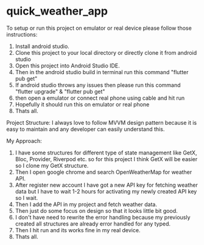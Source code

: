 # quick_weather_app



To setup or run this project on emulator or real device please follow those instructions:

1. Install android studio.
2. Clone this project to your local directory or directly clone it from android studio
3. Open this project into Android Studio IDE.
4. Then in the android studio build in terminal run this command "flutter pub get"
5. If android studio throws any issues then please run this command "flutter upgrade" & "flutter pub get"
6. then open a emulator or connect real phone using cable and hit run
7. Hopefully it should run this on emulator or real phone
8. Thats all.


Project Structure:
I always love to follow MVVM design pattern because it is easy to maintain and any developer can easily understand this.

My Approach:

1. I have some structures for different type of state management like GetX, Bloc, Provider, Riverpod etc. so for this project I think GetX will be easier so I clone my GetX structure.
2. Then I open google chrome and search OpenWeatherMap for weather API.
3. After register new account I have got a new API key for fetching weather data but I have to wait 1-2 hours for activating my newly created API key so I wait.
4. Then I add the API in my project and fetch weather data.
5. Then just do some focus on design so that it looks little bit good.
6. I don't have need to rewrite the error handling because my previously created all structures are already error handled for any typed.
7. Then I hit run and its works fine in my real device.
8. Thats all.

